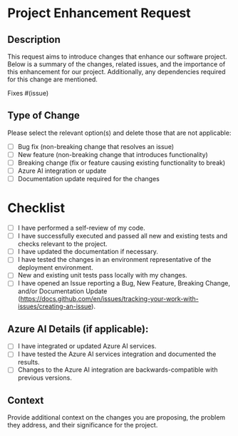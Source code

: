 # Project Enhancement Request

## Description

This request aims to introduce changes that enhance our software project. Below is a summary of the changes, related issues, and the importance of this enhancement for our project. Additionally, any dependencies required for this change are mentioned.

Fixes #(issue) <!-- Mention the related issue if applicable -->

## Type of Change

Please select the relevant option(s) and delete those that are not applicable:

- [ ] Bug fix (non-breaking change that resolves an issue)
- [ ] New feature (non-breaking change that introduces functionality)
- [ ] Breaking change (fix or feature causing existing functionality to break)
- [ ] Azure AI integration or update
- [ ] Documentation update required for the changes

# Checklist

- [ ] I have performed a self-review of my code.
- [ ] I have successfully executed and passed all new and existing tests and checks relevant to the project.
- [ ] I have updated the documentation if necessary.
- [ ] I have tested the changes in an environment representative of the deployment environment.
- [ ] New and existing unit tests pass locally with my changes.
- [ ] I have opened an Issue reporting a Bug, New Feature, Breaking Change, and/or Documentation Update (https://docs.github.com/en/issues/tracking-your-work-with-issues/creating-an-issue).

## Azure AI Details (if applicable):

- [ ] I have integrated or updated Azure AI services.
- [ ] I have tested the Azure AI services integration and documented the results.
- [ ] Changes to the Azure AI integration are backwards-compatible with previous versions.

## Context

Provide additional context on the changes you are proposing, the problem they address, and their significance for the project.